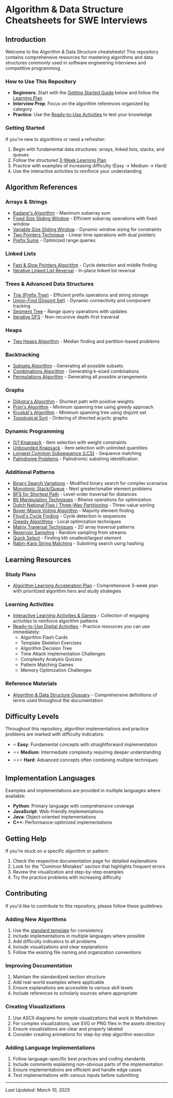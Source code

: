 # Algorithm & Data Structure Cheatsheets for SWE Interviews

## Introduction

Welcome to the Algorithm & Data Structure cheatsheets! This repository contains comprehensive resources for mastering algorithms and data structures commonly used in software engineering interviews and competitive programming.

### How to Use This Repository

- **Beginners**: Start with the [Getting Started Guide](#getting-started) below and follow the [Learning Plan](lesson-plan.md)
- **Interview Prep**: Focus on the algorithm references organized by category
- **Practice**: Use the [Ready-to-Use Activities](ready-to-use-activities.md) to test your knowledge

### Getting Started

If you're new to algorithms or need a refresher:

1. Begin with fundamental data structures: arrays, linked lists, stacks, and queues
2. Follow the structured [3-Week Learning Plan](lesson-plan.md)
3. Practice with examples of increasing difficulty (Easy → Medium → Hard)
4. Use the interactive activities to reinforce your understanding

## Algorithm References

### Arrays & Strings
- [Kadane's Algorithm](arrays.md#kadanes-algorithm-cheatsheet-for-swe-interviews) - Maximum subarray sum
- [Fixed Size Sliding Window](arrays.md#sliding-window-fixed-size-algorithm-cheatsheet) - Efficient subarray operations with fixed window
- [Variable Size Sliding Window](arrays.md#sliding-window-variable-size-cheatsheet) - Dynamic window sizing for constraints
- [Two Pointers Technique](arrays.md#two-pointers-cheatsheet) - Linear time operations with dual pointers
- [Prefix Sums](arrays.md#prefix-sums-cheatsheet) - Optimized range queries

### Linked Lists
- [Fast & Slow Pointers Algorithm](linked-lists.md#fast--slow-pointers-algorithm) - Cycle detection and middle finding
- [Iterative Linked List Reversal](linked-lists.md#iterative-linked-list-reversal-cheatsheet) - In-place linked list reversal

### Trees & Advanced Data Structures
- [Trie (Prefix Tree)](trees.md#trie-data-structure) - Efficient prefix operations and string storage
- [Union-Find (Disjoint Set)](trees.md#union-find-disjoint-set) - Dynamic connectivity and component tracking
- [Segment Tree](trees.md#segment-tree) - Range query operations with updates
- [Iterative DFS](trees.md#iterative-dfs-depth-first-search) - Non-recursive depth-first traversal

### Heaps
- [Two Heaps Algorithm](heaps.md#two-heaps-algorithm) - Median finding and partition-based problems

### Backtracking
- [Subsets Algorithm](backtracking.md#subsets-algorithm) - Generating all possible subsets
- [Combinations Algorithm](backtracking.md#combinations-algorithm) - Generating k-sized combinations
- [Permutations Algorithm](backtracking.md#permutations-algorithm) - Generating all possible arrangements

### Graphs
- [Dijkstra's Algorithm](graphs.md#dijkstras-algorithm) - Shortest path with positive weights
- [Prim's Algorithm](graphs.md#prims-algorithm) - Minimum spanning tree using greedy approach
- [Kruskal's Algorithm](graphs.md#kruskals-algorithm) - Minimum spanning tree using disjoint set
- [Topological Sort](graphs.md#topological-sort) - Ordering of directed acyclic graphs

### Dynamic Programming
- [0/1 Knapsack](dynamic-programming.md#01-knapsack-problem) - Item selection with weight constraints
- [Unbounded Knapsack](dynamic-programming.md#unbounded-knapsack) - Item selection with unlimited quantities
- [Longest Common Subsequence (LCS)](dynamic-programming.md#longest-common-subsequence-lcs) - Sequence matching
- [Palindrome Problems](dynamic-programming.md#palindrome-problems) - Palindromic substring identification

### Additional Patterns
- [Binary Search Variations](additional-patterns.md#binary-search-variations) - Modified binary search for complex scenarios
- [Monotonic Stack/Queue](additional-patterns.md#monotonic-stackqueue) - Next greater/smaller element problems
- [BFS for Shortest Path](additional-patterns.md#bfs-for-shortest-path-in-unweighted-graph) - Level-order traversal for distances
- [Bit Manipulation Techniques](additional-patterns.md#bit-manipulation-techniques) - Bitwise operations for optimization
- [Dutch National Flag / Three-Way Partitioning](additional-patterns.md#dutch-national-flag--three-way-partitioning) - Three-value sorting
- [Boyer-Moore Voting Algorithm](additional-patterns.md#boyer-moore-voting-algorithm-majority-element) - Majority element finding
- [Floyd's Cycle Finding](additional-patterns.md#floyds-cycle-finding-tortoise-and-hare) - Cycle detection in sequences
- [Greedy Algorithms](additional-patterns.md#greedy-algorithms) - Local optimization techniques
- [Matrix Traversal Techniques](additional-patterns.md#matrix-traversal-techniques) - 2D array traversal patterns
- [Reservoir Sampling](additional-patterns.md#reservoir-sampling) - Random sampling from streams
- [Quick Select](additional-patterns.md#quick-select-kth-largest-element) - Finding kth smallest/largest element
- [Rabin-Karp String Matching](additional-patterns.md#rabin-karp-string-matching) - Substring search using hashing

## Learning Resources

### Study Plans
- [Algorithm Learning Acceleration Plan](lesson-plan.md) - Comprehensive 3-week plan with prioritized algorithm tiers and study strategies

### Learning Activities
- [Interactive Learning Activities & Games](learning-activities.md) - Collection of engaging activities to reinforce algorithm patterns
- [Ready-to-Use Digital Activities](ready-to-use-activities.md) - Practice resources you can use immediately:
  - Algorithm Flash Cards
  - Template Skeleton Exercises
  - Algorithm Decision Tree
  - Time Attack Implementation Challenges
  - Complexity Analysis Quizzes
  - Pattern Matching Games
  - Memory Optimization Challenges

### Reference Materials
- [Algorithm & Data Structure Glossary](glossary.md) - Comprehensive definitions of terms used throughout the documentation

## Difficulty Levels

Throughout this repository, algorithm implementations and practice problems are marked with difficulty indicators:

- ⭐ **Easy**: Fundamental concepts with straightforward implementation
- ⭐⭐ **Medium**: Intermediate complexity requiring deeper understanding
- ⭐⭐⭐ **Hard**: Advanced concepts often combining multiple techniques

## Implementation Languages

Examples and implementations are provided in multiple languages where available:

- **Python**: Primary language with comprehensive coverage
- **JavaScript**: Web-friendly implementations
- **Java**: Object-oriented implementations
- **C++**: Performance-optimized implementations

## Getting Help

If you're stuck on a specific algorithm or pattern:

1. Check the respective documentation page for detailed explanations
2. Look for the "Common Mistakes" section that highlights frequent errors
3. Review the visualization and step-by-step examples
4. Try the practice problems with increasing difficulty

## Contributing

If you'd like to contribute to this repository, please follow these guidelines:

### Adding New Algorithms
1. Use the [standard template](template.md) for consistency
2. Include implementations in multiple languages where possible
3. Add difficulty indicators to all problems
4. Include visualizations and clear explanations
5. Follow the existing file naming and organization conventions

### Improving Documentation
1. Maintain the standardized section structure
2. Add real-world examples where applicable
3. Ensure explanations are accessible to various skill levels
4. Include references to scholarly sources where appropriate

### Creating Visualizations
1. Use ASCII diagrams for simple visualizations that work in Markdown
2. For complex visualizations, use SVG or PNG files in the assets directory
3. Ensure visualizations are clear and properly labeled
4. Consider creating animations for step-by-step algorithm execution

### Adding Language Implementations
1. Follow language-specific best practices and coding standards
2. Include comments explaining non-obvious parts of the implementation
3. Ensure implementations are efficient and handle edge cases
4. Test implementations with various inputs before submitting

---

*Last Updated: March 10, 2025*